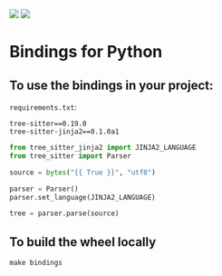 ![](https://github.com/dbt-labs/tree-sitter-jinja2/actions/workflows/build_wheels.yml/badge.svg)
![](https://pypip.in/v/tree-sitter-jinja2/badge.svg)

# Bindings for Python

## To use the bindings in your project:

`requirements.txt`:

```
tree-sitter==0.19.0
tree-sitter-jinja2==0.1.0a1
```

```python
from tree_sitter_jinja2 import JINJA2_LANGUAGE
from tree_sitter import Parser

source = bytes("{{ True }}", "utf8")

parser = Parser()
parser.set_language(JINJA2_LANGUAGE)

tree = parser.parse(source)
```

## To build the wheel locally

```
make bindings
```
